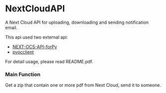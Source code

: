 # NextCloudAPI
A Next Cloud API for uploading, downloading and sending notification email.

This api used two external api: 
* [NEXT-OCS-API-forPy](https://github.com/Dosugamea/NEXT-OCS-API-forPy)
* [pyocclient](https://github.com/owncloud/pyocclient)

For detail usage, please read README.pdf.

### Main Function
Get a zip that contain one or more pdf from Next Cloud, send it to someone.
